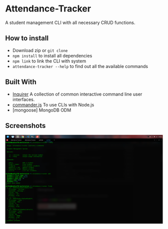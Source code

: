 # Attendance-Tracker
A student management CLI with all necessary CRUD functions.

## How to install

- Download zip or `git clone`
- `npm install` to install all dependencies
- `npm link` to link the CLI with system 
- `attendance-tracker --help` to find out all the available commands

## Built With

* [Inquirer](https://github.com/SBoudrias/Inquirer.js) A collection of common interactive command line user interfaces.
* [commander.js](https://github.com/tj/commander.js) To use CLIs with Node.js
* [mongoose] MongoDB ODM

## Screenshots

![alt text](https://raw.githubusercontent.com/sweezy793/Attendance-Tracker/master/ss.png)


